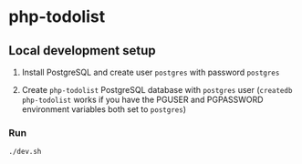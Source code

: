 # php-todolist

<!--Deployed to AWS Elastic Beanstalk -> [App](http://phptodolist-env-1.eba-7qkqyyb3.us-east-2.elasticbeanstalk.com/)
-->

## Local development setup

1. Install PostgreSQL and create user `postgres` with password `postgres`

2. Create `php-todolist` PostgreSQL database with `postgres` user (`createdb php-todolist` works if you have the PGUSER and PGPASSWORD environment variables both set to `postgres`)

### Run

```bash
./dev.sh
```
